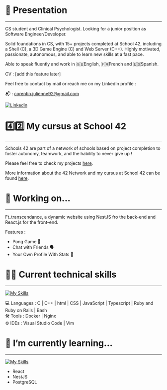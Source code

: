 <!--
**Corentin-Julienne/Corentin-Julienne** is a ✨ _special_ ✨ repository because its `README.md` (this file) appears on your GitHub profile.

Here are some ideas to get you started:

- 🔭 I’m currently working on ...
- 🌱 I’m currently learning ...
- 👯 I’m looking to collaborate on ...
- 🤔 I’m looking for help with ...
- 💬 Ask me about ...
- 📫 How to reach me: ...
- 😄 Pronouns: ...
- ⚡ Fun fact: ...
-->

# 👤 Presentation
---

CS student and Clinical Psychologist. Looking for a junior position as Software Engineer/Developer.

Solid foundations in CS, with 15+ projects completed at School 42, including a Shell (C), a 3D Game Engine (C) and Web Server (C++). Highly motivated, passionate, autonomous, and able to learn new skills at a fast pace. 

Able to speak fluently and work in 🇬🇧English, 🇫🇷French and 🇪🇸Spanish.

CV : [add this feature later]

Feel free to contact by mail or reach me on my LinkedIn profile :

📬 : corentin.julienne92@gmail.com

[![Linkedin](https://img.shields.io/badge/LinkedIn-0077B5?style=for-the-badge&logo=linkedin&logoColor=white)](https://www.linkedin.com/in/corentin-julienne-260658146/)

# 4️⃣2️⃣ My cursus at School 42
---
Schools 42 are part of a network of schools based on project completion to foster autonomy, teamwork, and the hability to never give up !

Please feel free to check my projects [here](https://github.com/Corentin-Julienne/School42).  

More information about the 42 Network and my cursus at School 42 can be found [here](https://github.com/Corentin-Julienne/School42).

# 🔭 Working on...
---

Ft_transcendance, a dynamic website using NestJS fro the back-end and React.js for the front-end.

Features : 

- Pong Game 🏓
- Chat with Friends 🗣️
- Your Own Profile With Stats 🔢

# 👨‍💻 Current technical skills
---

[![My Skills](https://skillicons.dev/icons?i=c,cpp,html,css,js,ts,ruby,rails,git,github,bash,vscode,vim,docker,nginx)](https://skillicons.dev)

💻  Languages : C | C++ | html | CSS | JavaScript | Typescript | Ruby and Ruby on Rails | Bash <br>
🛠️  Tools     : Docker | Nginx <br>
⚙️   IDEs      : Visual Studio Code | Vim <br>

# 🌱 I’m currently learning...
---

[![My Skills](https://skillicons.dev/icons?i=react,nestjs,postgres)](https://skillicons.dev)

- React
- NestJS
- PostgreSQL



